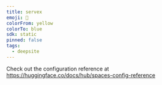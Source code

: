 ```yaml
---
title: servex
emoji: 🐳
colorFrom: yellow
colorTo: blue
sdk: static
pinned: false
tags:
  - deepsite
---
```


Check out the configuration reference at https://huggingface.co/docs/hub/spaces-config-reference